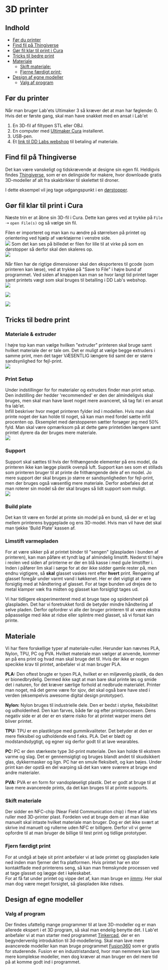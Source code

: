 # 3D printer
## Indhold 
- [Før du printer](#før-du-printer)
- [Find fil på Thingiverse](#find-fil-p%C3%A5-thingiverse)
- [Gør fil klar til print i Cura](#g%C3%B8r-fil-klar-til-print-i-cura)
- [Tricks til bedre print](#tricks-til-bedre-print)
- [Materiale](#materiale)
  - [Skift materiale:](#skift-materiale)
  - [Fjerne færdigt print:](#fjerne-f%C3%A6rdigt-print)
- [Design af egne modeller](#design-af-egne-modeller)
  - [Valg af program](#Valg-af-program)

## Før du printer
Når man bruger Lab'ets Ultimaker 3 så kræver det at man har føglende:
 0. Hvis det er første gang, skal man have snakket med en ansat i Lab'et
 1. En 3D-fil af filtypen STL eller OBJ.
 2. En computer med [Ultimaker Cura](https://ultimaker.com/en/products/ultimaker-cura-software) installeret.
 3. USB-pen.
 4. Et [link til DD Labs webshop](http://auws.au.dk/forms/frm1Arrangement.aspx?value=636461676799220799&id=17148) til betaling af materiale.

## Find fil på Thingiverse
Det kan være vanskeligt og tidskrævende at designe sin egen fil. Heldigvis findes [Thingiverse](https://www.thingiverse.com/), som er en delingside for makere, hvor downloade gratis 3D-modeller af alt fra skakbrikker til skelettet til droner.

I dette eksempel vil jeg tage udgangspunkt i en [dørstopper](https://www.thingiverse.com/thing:2642527).

## Gør fil klar til print i Cura
Næste trin er at åbne sin 3D-fil i Cura. Dette kan gøres ved at trykke på `File` ➝ `open File(s)` og så vælge sin fil.

Filen er importeret og man kan nu ændre på størrelsen på printet og orientering ved hjælp af værktøjerne i venstre side.  
![](https://github.com/DDlabAU/3DPrinter/blob/master/Billeder/01.png)
Som det kan ses på billedet er filen for lille til at virke på som en dørstopper så derfor skal den skaleres op.  
![](https://github.com/DDlabAU/3DPrinter/blob/master/Billeder/02.png)

Når filen har de rigtige dimensioner skal den eksporteres til gcode (som printeren kan læse), ved at trykke på "Save to File" i højre bund af programmet. Ved siden af knappen kan man se hvor langt tid printet tager samt printets vægt som skal bruges til betalling i DD Lab's webshop.  
![](https://github.com/DDlabAU/3DPrinter/blob/master/Billeder/03.png)


![](https://github.com/DDlabAU/3DPrinter/blob/master/Billeder/07.jpg)

![](https://github.com/DDlabAU/3DPrinter/blob/master/Billeder/08.jpg)

## Tricks til bedre print
### Materiale & extruder  
I højre top kan man vælge hvilken "extruder" printeren skal bruge samt hvilket materiale der er tale om. Det er muligt at vælge begge extruders i samme print, men det tager VÆSENTLIG længere tid samt der er større sandsynlighed for fejl-print.  
![](https://github.com/DDlabAU/3DPrinter/blob/master/Billeder/04.png)

### Print Setup  
Under indstillinger for for materialer og extruders finder man print setup. Den indstilling der hedder 'recommended' er den der almindeligvis skal bruges, men skal man have lavet noget mere avanceret, så tag fat i en ansat fra lab'et.  
Infill beskriver hvor meget printeren fylder ind i modellen. Hvis man skal printe noget der kan holde til noget, så kan man med fordel sætte infill procenten op. Eksemplet med dørstopperen sætter forsøger jeg med 50% fyld. Man skal være opmærksom på at dette gøre printetiden længere samt printet dyrere da der bruges mere materiale.  
![](https://github.com/DDlabAU/3DPrinter/blob/master/Billeder/05.png)

### Support  
Support skal sættes til hvis der frithængende elementer på ens model, da printeren ikke kan lægge plastik ovenpå luft. Support kan ses som et stillads som printeren bruger til at printe de frithængende dele af en model. 
Jo mere support der skal bruges jo større er sandsynligheden for fejl-print, men der bruges også væsentlig mere materiale. Derfor anbefales det at man roterer sin model så der skal bruges så lidt support som muligt.  
![](https://github.com/DDlabAU/3DPrinter/blob/master/Billeder/06.png)

### Build plate  
Det kan tit være en fordel at printe sin model på en bund, så der er et lag mellem printerens byggeplade og ens 3D-model. Hvis man vil have det skal man tjekke 'Build Plate' kassen af.

### Limstift varmepladen  
For at være sikker på at printet binder til "sengen" (glaspladen i bunden af printeren), kan man påføre et tyndt lag af almindelig limstift. Nederst til højre i reolen ved siden af printerne er der en blå kasse i med gule limstifter i.  
Inden i påfører lim skal i sørge for at der ikke sidder gamle rester på, men endnu vigtigere, så **skal** glasset vaskes rent efter **hvert** print.
Rengøring af glasset foregår under varmt vand i køkkenet. Her er det vigtigt at være forsigtig med at håndtering af glasset.
For at tage bunden ud drejes de to metal klamper væk fra midten og glasset kan forsigtigt tages ud.

Vi har tidligere eksperimenteret med at bruge tape og spidersheet på glaspladen. Det har vi foretrukket fordi de betyder mindre håndtering af selve pladen. Derfor opfordrer vi alle der bruger printeren til at være ekstra påpasselige med ikke at ridse eller splintre med glasset, så vi forsat kan printe.

## Materiale
Vi har flere forskellige typer af materiale-ruller. Herunder kan nævnes PLA, Nylon, TPU, PC og PVA. Hvilket materiale man vælger at anvende, kommer an på ens print og hvad man skal bruge det til. Hvis der ikke er nogen specikke krav til printet, anbefaler vi at man bruger PLA.

**PLA:**
Den oftest brugte er typen PLA, hvilket er en miljøvenlig plastik, da den er bionedbrydelig. Dermed ikke sagt at man bare skal printe løs og smide det i naturen, for det kræver særlige forhold at nedbrude materialet. Printer man noget, må det gerne være for sjov, det skal også bare have sted i verden (eksempelvis awesome digital design prototyper).

**Nylon:**
Nylon bruges til industrielle dele. Den er bedst i styrke, fleksibilitet og udholdenhed. Den kan farves, både før og efter printprocessen. Dens negativ side er at der er en større risiko for at printet warper imens det bliver printet.

**TPU:**
TPU er en plastiktype med gummikvaliteter. Det betyder at den er mere fleksibel og udholdende end f.eks. PLA. Det er blødt og modstandsdygtigt, og egner sig derfor godt til at lave wearables. 

**PC:**
PC er den stærkeste type 3d-print materiale. Den kan holde til ekstrem varme og slag. Det er gennemsigtigt og bruges blandt andet til skudsikkert glas, dykkermasker og lign. PC har en smule fleksibelt, og kan bøjes.
Under print kan der opstå en del warping så det kan være sværere at bruge end andre materialer.

**PVA:**
PVA er en form for vandopløseligt plastik. Det er godt at bruge til at lave mere avancerede prints, da det kan bruges til at printe supports. 

### Skift materiale
Der sidder en NFC-chip (Near Field Communication chip) i flere af lab'ets ruller med 3D-printer plast. Fordelen ved at bruge dem er at man ikke manuelt skal intaste hvilket materiale man bruger. Dog er det ikke svært at skrive ind manuelt og rullerne uden NFC er billigere. Derfor vil vi gerne opfordre til at man bruger de billige til test print og tidlige prototyper.  

### Fjern færdigt print
For at undgå at bøje sit print anbefaler vi at lade printet og glaspladen køle ned inden man fjerner det fra platformen. Hvis printet har en stor kontaktflade med printerens seng, så kan man fremskynde processen ved at tage glasset og lægge det i køleskabet.   
For at få fat under printet og vippe det af, kan man bruge en [jimmy](https://www.ifixit.com/Store/Tools/Jimmy/IF145-259-1). Her skal man dog være meget forsigtet, så glaspladen ikke ridses.

## Design af egne modeller

### Valg af program
Der findes ufattelig mange programmer til at lave 3D-modeller og er man allerede ekspert i et 3D program, så skal man endelig benytte det. I Lab'et anbefaler vi at man starter med programmet [Tinkercad](https://www.tinkercad.com), der er en begyndervenlig introduktion til 3d-modellering. 
Skal man lave mere avancerede modeller kan man bruge programmet [Fusion360](https://www.autodesk.com/products/fusion-360/students-teachers-educators) som er gratis for studerende. Fusion er en industristandard, hvor man nemmere kan lave mere komplekse modeller, men dog kræver at man bruger en del mere tid på at komme godt ind i programmet. 
